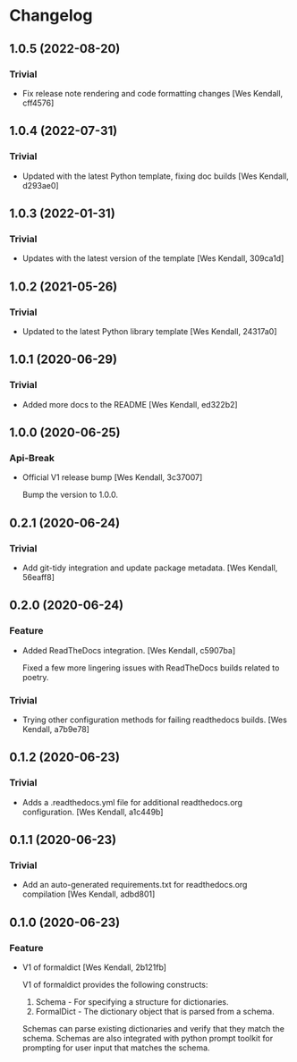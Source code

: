 # Changelog
## 1.0.5 (2022-08-20)
### Trivial
  - Fix release note rendering and code formatting changes [Wes Kendall, cff4576]

## 1.0.4 (2022-07-31)
### Trivial
  - Updated with the latest Python template, fixing doc builds [Wes Kendall, d293ae0]

## 1.0.3 (2022-01-31)
### Trivial
  - Updates with the latest version of the template [Wes Kendall, 309ca1d]

## 1.0.2 (2021-05-26)
### Trivial
  - Updated to the latest Python library template [Wes Kendall, 24317a0]

## 1.0.1 (2020-06-29)
### Trivial
  - Added more docs to the README [Wes Kendall, ed322b2]

## 1.0.0 (2020-06-25)
### Api-Break
  - Official V1 release bump [Wes Kendall, 3c37007]

    Bump the version to 1.0.0.

## 0.2.1 (2020-06-24)
### Trivial
  - Add git-tidy integration and update package metadata. [Wes Kendall, 56eaff8]

## 0.2.0 (2020-06-24)
### Feature
  - Added ReadTheDocs integration. [Wes Kendall, c5907ba]

    Fixed a few more lingering issues with ReadTheDocs builds related to
    poetry.
### Trivial
  - Trying other configuration methods for failing readthedocs builds. [Wes Kendall, a7b9e78]

## 0.1.2 (2020-06-23)
### Trivial
  - Adds a .readthedocs.yml file for additional readthedocs.org configuration. [Wes Kendall, a1c449b]

## 0.1.1 (2020-06-23)
### Trivial
  - Add an auto-generated requirements.txt for readthedocs.org compilation [Wes Kendall, adbd801]

## 0.1.0 (2020-06-23)
### Feature
  - V1 of formaldict [Wes Kendall, 2b121fb]

    V1 of formaldict provides the following constructs:
    1. Schema - For specifying a structure for dictionaries.
    2. FormalDict - The dictionary object that is parsed from a schema.

    Schemas can parse existing dictionaries and verify that they match
    the schema. Schemas are also integrated with python prompt toolkit
    for prompting for user input that matches the schema.

